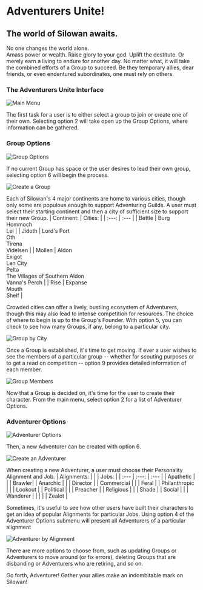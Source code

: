 # Adventurers Unite!
## The world of Silowan awaits.

No one changes the world alone.  
Amass power or wealth.  Raise glory to your god.  Uplift the destitute.  Or merely earn a living to endure for another day.
No matter what, it will take the combined efforts of a Group to succeed.  Be they temporary allies, dear friends, or even endentured subordinates, one must rely on others.

### The Adventurers Unite Interface
![Main Menu](images/Main%20Menu.png)

The first task for a user is to either select a group to join or create one of their own. Selecting option 2 will take open up the Group Options, where information can be gathered.
### Group Options
![Group Options](images/Group%20Options.png)

If no current Group has space or the user desires to lead their own group, selecting option 6 will begin the process.

![Create a Group](images/Group%20Create.png)

Each of Silowan's 4 major continents are home to various cities, though only some are populous enough to support Adventuring Guilds.  A user must select their starting continent and then a city of sufficient size to support their new Group.
| Continent: | Cities: |
|  :---:  | :--- |
| Bettle | Burg <br> Hommoch <br> Lei |
| Jidoth | Lord's Port <br> Oth <br> Tirena <br> Videlsen |
| Mollen | Aldon <br> Exigot <br> Len City <br> Pelta <br> The Villages of Southern Aldon  <br> Vanna's Perch |
| Rise | Expanse <br> Mouth <br> Shelf |

Crowded cities can offer a lively, bustling ecosystem of Adventurers, though this may also lead to intense competition for resources. The choice of where to begin is up to the Group's Founder.  With option 5, you can check to see how many Groups, if any, belong to a particular city.  

![Group by City](images/Group%20by%20City.png)

Once a Group is established, it's time to get moving.  If ever a user wishes to see the members of a particular group -- whether for scouting purposes or to get a read on competition -- option 9 provides detailed information of each member.

![Group Members](images/Group%20Members%20by%20Group%20ID.png)

Now that a Group is decided on, it's time for the user to create their character.  From the main menu, select option 2 for a list of Adventurer Options.
### Adventurer Options
![Adventurer Options](images/Adventurer%20Options.png)

Then, a new Adventurer can be created with option 6.

![Create an Adventurer](images/Adventurer%20Create.png)

When creating a new Adventurer, a user must choose their Personality Alignment and Job.
| Alignments: | \| | Jobs: |
|  :---  |    :---:    |  :--- |
| Apathetic | \| | Brawler|
| Anarchic | \| | Director |
| Commercial | \| | Feral |
| Philanthropic | \| | Lookout |
| Political | \| | Preacher |
| Religious | \| | Shade |
| Social | \| | Wanderer |
|  | \| | Zealot |

Sometimes, it's useful to see how other users have built their characters to get an idea of popular Alignments for particular Jobs.  Using option 4 of the Adventurer Options submenu will present all Adventurers of a particular alignment

![Adventurer by Alignment](images/Adventurer%20by%20Alignment.png)

There are more options to choose from, such as updating Groups or Adventurers to move around (or fix errors), deleting Groups that are disbanding or Adventurers who are retiring, and so on.

Go forth, Adventurer! Gather your allies make an indombitable mark on Silowan!